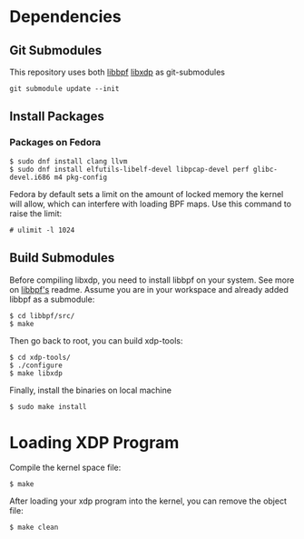 # Dependencies
## Git Submodules
This repository uses both [libbpf](https://github.com/libbpf/libbpf/) [libxdp](https://github.com/xdp-project/xdp-tools/) as git-submodules
```
git submodule update --init
```
## Install Packages
### Packages on Fedora
```
$ sudo dnf install clang llvm
$ sudo dnf install elfutils-libelf-devel libpcap-devel perf glibc-devel.i686 m4 pkg-config
```
Fedora by default sets a limit on the amount of locked memory the kernel will allow, which can interfere with loading BPF maps. Use this command to raise the limit:
```
# ulimit -l 1024
```
## Build Submodules
Before compiling libxdp, you need to install libbpf on your system. See more on [libbpf's](https://github.com/libbpf/libbpf) readme.
Assume you are in your workspace and already added libbpf as a submodule:
```
$ cd libbpf/src/
$ make
```
Then go back to root, you can build xdp-tools:
```
$ cd xdp-tools/
$ ./configure
$ make libxdp
```
Finally, install the binaries on local machine
```
$ sudo make install
```
# Loading XDP Program
Compile the kernel space file:
```
$ make
```

After loading your xdp program into the kernel, you can remove the object file:
```
$ make clean
```